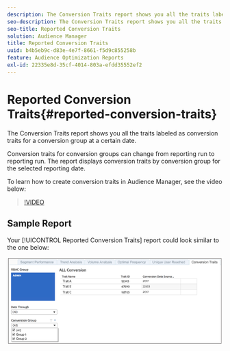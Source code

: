 ```yaml
---
description: The Conversion Traits report shows you all the traits labeled as conversion traits for a conversion group at a certain date. Conversion traits for conversion groups can change from reporting run to reporting run. The report displays conversion traits by conversion group for the selected reporting date.
seo-description: The Conversion Traits report shows you all the traits labeled as conversion traits for a conversion group at a certain date. Conversion traits for conversion groups can change from reporting run to reporting run. The report displays conversion traits by conversion group for the selected reporting date.
seo-title: Reported Conversion Traits
solution: Audience Manager
title: Reported Conversion Traits
uuid: b4b5eb9c-d83e-4e7f-8661-f5d9c855258b
feature: Audience Optimization Reports
exl-id: 22335e8d-35cf-4014-803a-efdd35552ef2
---
```

# Reported Conversion Traits{#reported-conversion-traits}

The Conversion Traits report shows you all the traits labeled as conversion traits for a conversion group at a certain date.

Conversion traits for conversion groups can change from reporting run to reporting run. The report displays conversion traits by conversion group for the selected reporting date.

To learn how to create conversion traits in Audience Manager, see the video below:

>[!VIDEO](https://video.tv.adobe.com/v/23431/)

## Sample Report

Your [!UICONTROL Reported Conversion Traits] report could look similar to the one below:

![](assets/reported-conversion-traits.png)
